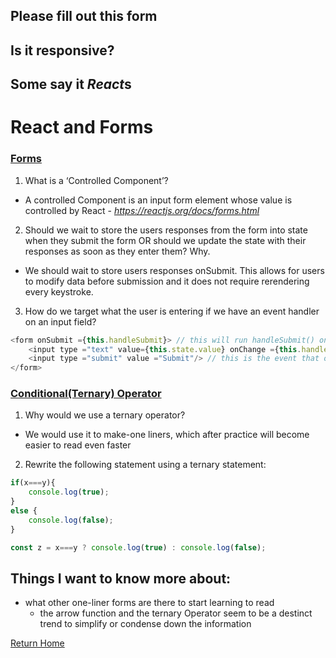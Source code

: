 ## Please fill out this form

## Is it responsive?

## Some say it *React*s

# React and Forms

### [Forms](https://reactjs.org/docs/forms.html)
1. What is a ‘Controlled Component’?
- A controlled Component is an input form element whose value is controlled by React - *https://reactjs.org/docs/forms.html*
2. Should we wait to store the users responses from the form into state when they submit the form OR should we update the state with their responses as soon as they enter them? Why.
- We should wait to store users responses onSubmit. This allows for users to modify data before submission and it does not require rerendering every keystroke.
3. How do we target what the user is entering if we have an event handler on an input field?
``` js
<form onSubmit ={this.handleSubmit}> // this will run handleSubmit() on submit of the form
    <input type ="text" value={this.state.value} onChange ={this.handleChange}> /> //this runs handleChange every keystroke
    <input type ="submit" value ="Submit"/> // this is the event that onSubmit is listening for
</form>
```

### [Conditional(Ternary) Operator](https://codeburst.io/javascript-the-conditional-ternary-operator-explained-cac7218beeff)
1. Why would we use a ternary operator?
- We would use it to make-one liners, which after practice will become easier to read even faster
2. Rewrite the following statement using a ternary statement:
```js
if(x===y){
    console.log(true);
} 
else {
    console.log(false);
}
```
```js
const z = x===y ? console.log(true) : console.log(false);
```

## Things I want to know more about:
- what other one-liner forms are there to start learning to read
  - the arrow function and the ternary Operator seem to be a destinct trend to simplify or condense down the information


[Return Home](README.md)